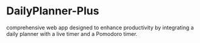 # DailyPlanner-Plus
comprehensive web app designed to enhance productivity by integrating a daily planner with a live timer and a Pomodoro timer.
